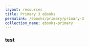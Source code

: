 ```yaml
---
layout: resources
title: Primary 3 eBooks
permalink: /ebooks/primary/primary-3
collection_name: ebooks-primary
---
```


### test